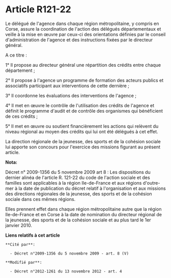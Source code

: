 # Article R121-22

Le délégué de l'agence dans chaque région métropolitaine, y compris en Corse, assure la coordination de l'action des délégués
départementaux et veille à la mise en œuvre par ceux-ci des orientations définies par le conseil d'administration de l'agence
et des instructions fixées par le directeur général.

A ce titre :

1° Il propose au directeur général une répartition des crédits entre chaque département ;

2° Il propose à l'agence un programme de formation des acteurs publics et associatifs participant aux interventions de cette
dernière ;

3° Il coordonne les évaluations des interventions de l'agence ;

4° Il met en œuvre le contrôle de l'utilisation des crédits de l'agence et définit le programme d'audit et de contrôle des
organismes qui bénéficient de ces crédits ;

5° Il met en œuvre ou soutient financièrement les actions qui relèvent du niveau régional au moyen des crédits qui lui ont
été délégués à cet effet.

La direction régionale de la jeunesse, des sports et de la cohésion sociale lui apporte son concours pour l'exercice des
missions figurant au présent article.

**Nota:**

Décret n° 2009-1356 du 5 novembre 2009 art 8 : Les dispositions du dernier alinéa de l'article R. 121-22 du code de l'action
sociale et des familles sont applicables à la région Ile-de-France et aux régions d'outre-mer à la date de publication du
décret relatif à l'organisation et aux missions des directions régionales de la jeunesse, des sports et de la cohésion
sociale dans ces mêmes régions.

Elles prennent effet dans chaque région métropolitaine autre que la région Ile-de-France et en Corse à la date de nomination
du directeur régional de la jeunesse, des sports et de la cohésion sociale et au plus tard le 1er janvier 2010.

**Liens relatifs à cet article**

	**Cité par**:

	  - Décret n°2009-1356 du 5 novembre 2009 - art. 8 (V)

	**Modifié par**:

	  - Décret n°2012-1261 du 13 novembre 2012 - art. 4
